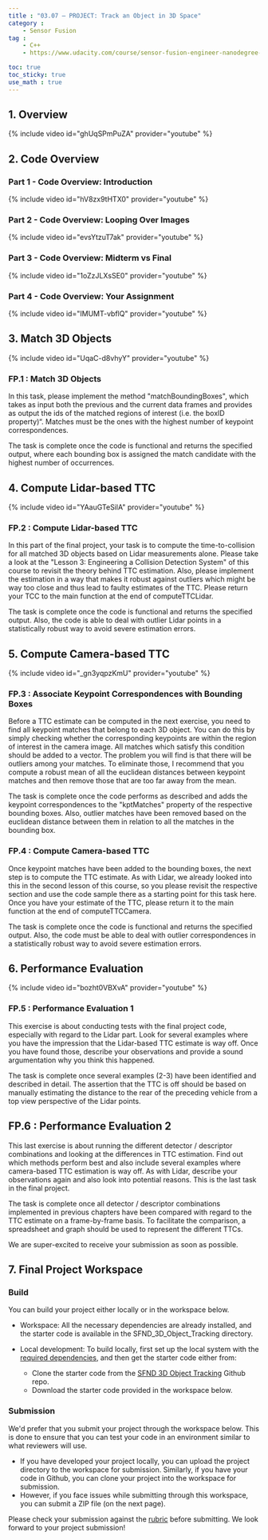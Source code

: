 ```yaml
---
title : "03.07 — PROJECT: Track an Object in 3D Space"
category :
    - Sensor Fusion
tag : 
    - C++
    - https://www.udacity.com/course/sensor-fusion-engineer-nanodegree--nd313

toc: true  
toc_sticky: true 
use_math : true
---
```





## 1. Overview

{% include video id="ghUqSPmPuZA" provider="youtube" %}





## 2. Code Overview

### Part 1 - Code Overview: Introduction

{% include video id="hV8zx9tHTX0" provider="youtube" %}


### Part 2 - Code Overview: Looping Over Images

{% include video id="evsYtzuT7ak" provider="youtube" %}


### Part 3 - Code Overview: Midterm vs Final

{% include video id="1oZzJLXsSE0" provider="youtube" %}


### Part 4 - Code Overview: Your Assignment

{% include video id="IMUMT-vbflQ" provider="youtube" %}





## 3. Match 3D Objects

{% include video id="UqaC-d8vhyY" provider="youtube" %}

### FP.1 : Match 3D Objects

In this task, please implement the method "matchBoundingBoxes", which takes as input both the previous and the current data frames and provides as output the ids of the matched regions of interest (i.e. the boxID property)“. Matches must be the ones with the highest number of keypoint correspondences.

The task is complete once the code is functional and returns the specified output, where each bounding box is assigned the match candidate with the highest number of occurrences.





## 4. Compute Lidar-based TTC

{% include video id="YAauGTeSilA" provider="youtube" %}

### FP.2 : Compute Lidar-based TTC

In this part of the final project, your task is to compute the time-to-collision for all matched 3D objects based on Lidar measurements alone. Please take a look at the "Lesson 3: Engineering a Collision Detection System" of this course to revisit the theory behind TTC estimation. Also, please implement the estimation in a way that makes it robust against outliers which might be way too close and thus lead to faulty estimates of the TTC. Please return your TCC to the main function at the end of computeTTCLidar.

The task is complete once the code is functional and returns the specified output. Also, the code is able to deal with outlier Lidar points in a statistically robust way to avoid severe estimation errors.





## 5. Compute Camera-based TTC

{% include video id="_gn3yqpzKmU" provider="youtube" %}

### FP.3 : Associate Keypoint Correspondences with Bounding Boxes

Before a TTC estimate can be computed in the next exercise, you need to find all keypoint matches that belong to each 3D object. You can do this by simply checking whether the corresponding keypoints are within the region of interest in the camera image. All matches which satisfy this condition should be added to a vector. The problem you will find is that there will be outliers among your matches. To eliminate those, I recommend that you compute a robust mean of all the euclidean distances between keypoint matches and then remove those that are too far away from the mean.

The task is complete once the code performs as described and adds the keypoint correspondences to the "kptMatches" property of the respective bounding boxes. Also, outlier matches have been removed based on the euclidean distance between them in relation to all the matches in the bounding box.


### FP.4 : Compute Camera-based TTC
Once keypoint matches have been added to the bounding boxes, the next step is to compute the TTC estimate. As with Lidar, we already looked into this in the second lesson of this course, so you please revisit the respective section and use the code sample there as a starting point for this task here. Once you have your estimate of the TTC, please return it to the main function at the end of computeTTCCamera.

The task is complete once the code is functional and returns the specified output. Also, the code must be able to deal with outlier correspondences in a statistically robust way to avoid severe estimation errors.





## 6. Performance Evaluation

{% include video id="bozht0VBXvA" provider="youtube" %}

### FP.5 : Performance Evaluation 1

This exercise is about conducting tests with the final project code, especially with regard to the Lidar part. Look for several examples where you have the impression that the Lidar-based TTC estimate is way off. Once you have found those, describe your observations and provide a sound argumentation why you think this happened.

The task is complete once several examples (2-3) have been identified and described in detail. The assertion that the TTC is off should be based on manually estimating the distance to the rear of the preceding vehicle from a top view perspective of the Lidar points.


## FP.6 : Performance Evaluation 2

This last exercise is about running the different detector / descriptor combinations and looking at the differences in TTC estimation. Find out which methods perform best and also include several examples where camera-based TTC estimation is way off. As with Lidar, describe your observations again and also look into potential reasons. This is the last task in the final project.

The task is complete once all detector / descriptor combinations implemented in previous chapters have been compared with regard to the TTC estimate on a frame-by-frame basis. To facilitate the comparison, a spreadsheet and graph should be used to represent the different TTCs.

We are super-excited to receive your submission as soon as possible.





## 7. Final Project Workspace

### Build

You can build your project either locally or in the workspace below.

- Workspace:
    All the necessary dependencies are already installed, and the starter code is available in the SFND_3D_Object_Tracking directory.

- Local development:
    To build locally, first set up the local system with the [required dependencies](https://github.com/udacity/SFND_3D_Object_Tracking/blob/master/README.md#dependencies-for-running-locally), and then get the starter code either from:
    - Clone the starter code from the [SFND 3D Object Tracking](https://github.com/udacity/SFND_3D_Object_Tracking) Github repo.
    - Download the starter code provided in the workspace below.


### Submission

We'd prefer that you submit your project through the workspace below. This is done to ensure that you can test your code in an environment similar to what reviewers will use.

- If you have developed your project locally, you can upload the project directory to the workspace for submission. Similarly, if you have your code in Github, you can clone your project into the workspace for submission.
- However, if you face issues while submitting through this workspace, you can submit a ZIP file (on the next page).

Please check your submission against the [rubric](https://review.udacity.com/#!/rubrics/2550/view) before submitting. We look forward to your project submission!